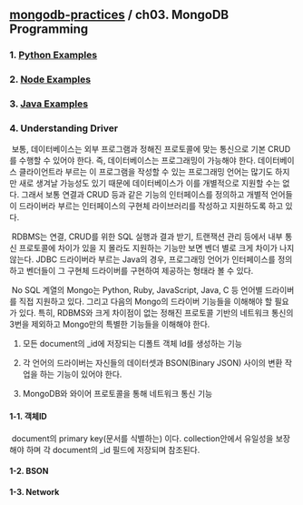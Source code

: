 ## [mongodb-practices](https://github.com/kickscar-db/mongodb-practices) / ch03. MongoDB Programming

### 1. [Python Examples](https://github.com/kickscar-db/mongodb-practices/tree/master/ch03/1)

### 2. [Node Examples](https://github.com/kickscar-db/mongodb-practices/tree/master/ch03/2)

### 3. [Java Examples](https://github.com/kickscar-db/mongodb-practices/tree/master/ch03/3)

### 4. Understanding Driver

​	보통, 데이터베이스는 외부 프로그램과 정해진 프로토콜에 맞는 통신으로 기본 CRUD를 수행할 수 있어야 한다. 즉, 데이터베이스는 프로그래밍이 가능해야 한다. 데이터베이스 클라이언트라 부르는 이 프로그램을 작성할 수 있는 프로그래밍 언어는 많기도 하지만 새로 생겨날 가능성도 있기 때문에 데이터베이스가 이를 개별적으로 지원할 수는 없다. 그래서 보통 연결과 CRUD 등과 같은 기능의 인터페이스를 정의하고 개별적 언어들이 드라이버라 부르는 인터페이스의 구현체 라이브러리를 작성하고 지원하도록 하고 있다.

​	RDBMS는 연결, CRUD를 위한 SQL 실행과 결과 받기, 트랜잭션 관리 등에서 내부 통신 프로토콜에 차이가 있을 지 몰라도 지원하는 기능만 보면 벤더 별로 크게 차이가 나지 않는다. JDBC 드라이버라 부르는 Java의 경우, 프로그래밍 언어가 인터페이스를 정의하고 벤더들이 그 구현체 드라이버를 구현하여 제공하는 형태라 볼 수 있다.

​	No SQL 계열의 Mongo는 Python, Ruby, JavaScript, Java, C 등 언어별 드라이버를 직접 지원하고 있다. 그리고 다음의 Mongo의 드라이버 기능들을 이해해야 할 필요가 있다. 특히, RDBMS와 크게 차이점이 없는 정해진 프로토콜 기반의 네트워크 통신의 3번을 제외하고 Mongo만의 특별한 기능들을 이해해야 한다.

1. 모든 document의 _id에 저장되는 디폴트 객체 Id를 생성하는 기능

2. 각 언어의 드라이버는 자신들의 데이터셋과 BSON(Binary JSON) 사이의 변환 작업을 하는 기능이 있어야 한다.

3. MongoDB와 와이어 프로토콜을 통해 네트워크 통신 기능

   

#### 1-1. 객체ID

​	document의 primary key(문서를 식별하는) 이다. collection안에서 유일성을 보장해야 하며 각 document의 _id 필드에 저장되며 참조된다.  

#### 1-2. BSON
#### 1-3. Network

### 
